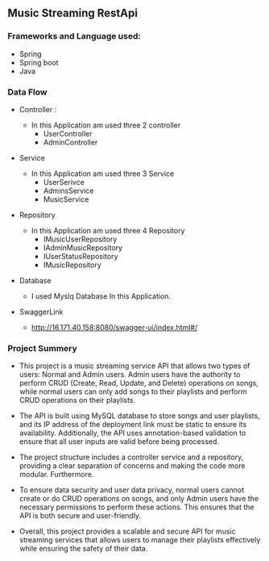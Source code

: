 ## Music Streaming RestApi
### Frameworks and Language used:
* Spring
* Spring boot
* Java

### Data Flow
* Controller : 
  * In this Application am used three 2 controller
    * UserController
    * AdminController
    
* Service
  * In this Application am used three 3 Service
    * UserSerivce
    * AdminsService
    * MusicService
   
* Repository
  * In this Application am used three 4 Repository
    * IMusicUserRepository
    * IAdminMusicRepository
    * IUserStatusRepository
    * IMusicRepository
* Database
  * I used Myslq Database In this Application.
 
* SwaggerLink 
  * http://16.171.40.158:8080/swagger-ui/index.html#/


### Project Summery

* This project is a music streaming service API that allows two types of users: Normal and Admin users. Admin users have the authority to perform CRUD (Create, Read, Update, and Delete) operations on songs, while normal users can only add songs to their playlists and perform CRUD operations on their playlists.

* The API is built using MySQL database to store songs and user playlists, and its IP address of the deployment link must be static to ensure its availability. Additionally, the API uses annotation-based validation to ensure that all user inputs are valid before being processed.

* The project structure includes a controller service and a repository, providing a clear separation of concerns and making the code more modular. Furthermore.

* To ensure data security and user data privacy, normal users cannot create or do CRUD operations on songs, and only Admin users have the necessary permissions to perform these actions. This ensures that the API is both secure and user-friendly.

* Overall, this project provides a scalable and secure API for music streaming services that allows users to manage their playlists effectively while ensuring the safety of their data.
